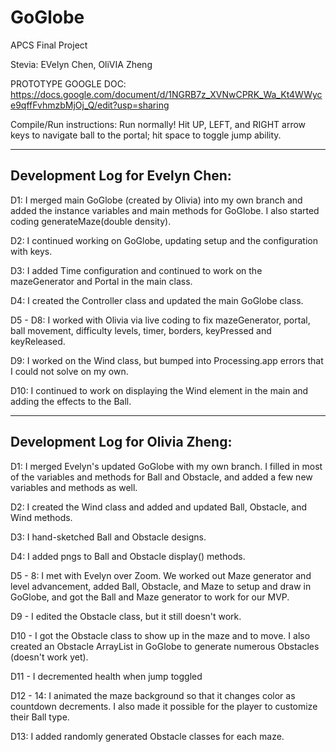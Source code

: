# GoGlobe
APCS Final Project

Stevia: EVelyn Chen, OliVIA Zheng

PROTOTYPE GOOGLE DOC: https://docs.google.com/document/d/1NGRB7z_XVNwCPRK_Wa_Kt4WWyce9qffFvhmzbMjOj_Q/edit?usp=sharing

Compile/Run instructions: Run normally! Hit UP, LEFT, and RIGHT arrow keys to navigate ball to the portal; hit space to toggle jump ability.

--------------------------------
Development Log for Evelyn Chen:
--------------------------------
D1: I merged main GoGlobe (created by Olivia) into my own branch and added the instance variables and main methods for GoGlobe. I also started coding generateMaze(double density).

D2: I continued working on GoGlobe, updating setup and the configuration with keys.

D3: I added Time configuration and continued to work on the mazeGenerator and Portal in the main class.

D4: I created the Controller class and updated the main GoGlobe class.

D5 - D8: I worked with Olivia via live coding to fix mazeGenerator, portal, ball movement, difficulty levels, timer, borders, keyPressed and keyReleased.

D9: I worked on the Wind class, but bumped into Processing.app errors that I could not solve on my own.

D10: I continued to work on displaying the Wind element in the main and adding the effects to the Ball.

----------------------------------
Development Log for Olivia Zheng:
----------------------------------
D1: I merged Evelyn's updated GoGlobe with my own branch. I filled in most of the variables and methods for Ball and Obstacle, and added a few new variables and methods as well.

D2: I created the Wind class and added and updated Ball, Obstacle, and Wind methods.

D3: I hand-sketched Ball and Obstacle designs.

D4: I added pngs to Ball and Obstacle display() methods.

D5 - 8: I met with Evelyn over Zoom. We worked out Maze generator and level advancement, added Ball, Obstacle, and Maze to setup and draw in GoGlobe, and got the Ball and Maze generator to work for our MVP.

D9 - I edited the Obstacle class, but it still doesn't work.

D10 - I got the Obstacle class to show up in the maze and to move. I also created an Obstacle ArrayList in GoGlobe to generate numerous Obstacles (doesn't work yet).

D11 - I decremented health when jump toggled

D12 - 14: I animated the maze background so that it changes color as countdown decrements. I also made it possible for the player to customize their Ball type.

D13: I added randomly generated Obstacle classes for each maze.
